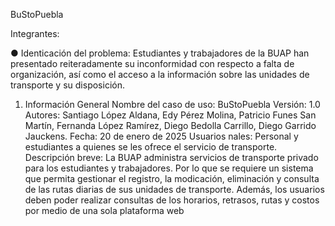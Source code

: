 BuStoPuebla

Integrantes: 

● Identicación del problema:
Estudiantes y trabajadores de la BUAP han presentado reiteradamente su inconformidad con
respecto a falta de organización, así como el acceso a la información sobre las unidades de
transporte y su disposición.


1. Información General
Nombre del caso de uso: BuStoPuebla
Versión: 1.0
Autores: Santiago López Aldana, Edy Pérez Molina, Patricio Funes San Martín, Fernanda
López Ramírez, Diego Bedolla Carrillo, Diego Garrido Jauckens.
Fecha: 20 de enero de 2025
Usuarios nales: Personal y estudiantes a quienes se les ofrece el servicio de transporte.
Descripción breve: La BUAP administra servicios de transporte privado para los estudiantes
y trabajadores. Por lo que se requiere un sistema que permita gestionar el registro, la modicación,
eliminación y consulta de las rutas diarias de sus unidades de transporte. Además, los usuarios
deben poder realizar consultas de los horarios, retrasos, rutas y costos por medio de una sola
plataforma web
